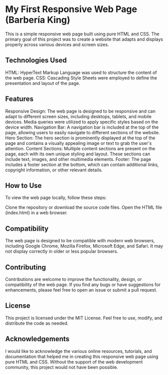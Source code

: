 # My First Responsive Web Page (Barbería King)
This is a simple responsive web page built using pure HTML and CSS. 
The primary goal of this project was to create a website that adapts and displays properly across various devices and screen sizes.

## Technologies Used
HTML: HyperText Markup Language was used to structure the content of the web page.
CSS: Cascading Style Sheets were employed to define the presentation and layout of the page.

## Features
Responsive Design: The web page is designed to be responsive and can adapt to different screen sizes, including desktops, tablets, and mobile devices. Media queries were utilized to apply specific styles based on the device width.
Navigation Bar: A navigation bar is included at the top of the page, allowing users to easily navigate to different sections of the website.
Hero Section: The hero section is prominently displayed at the top of the page and contains a visually appealing image or text to grab the user's attention.
Content Sections: Multiple content sections are present on the page, each with its own unique styling and layout. These sections can include text, images, and other multimedia elements.
Footer: The page includes a footer section at the bottom, which can contain additional links, copyright information, or other relevant details.

## How to Use
To view the web page locally, follow these steps:

Clone the repository or download the source code files.
Open the HTML file (index.html) in a web browser.

## Compatibility
The web page is designed to be compatible with modern web browsers, including Google Chrome, Mozilla Firefox, Microsoft Edge, and Safari. It may not display correctly in older or less popular browsers.

## Contributing
Contributions are welcome to improve the functionality, design, or compatibility of the web page. If you find any bugs or have suggestions for enhancements, please feel free to open an issue or submit a pull request.

## License
This project is licensed under the MIT License. Feel free to use, modify, and distribute the code as needed.

## Acknowledgements
I would like to acknowledge the various online resources, tutorials, and documentation that helped me in creating this responsive web page using pure HTML and CSS. Without the support of the web development community, this project would not have been possible.
